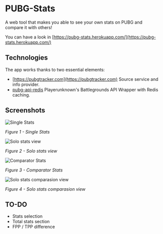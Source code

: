 # PUBG-Stats

A web tool that makes you able to see your own stats on PUBG and compare it with others!

You can have a look in [https://pubg-stats.herokuapp.com/](https://pubg-stats.herokuapp.com/)

## Technologies

The app works thanks to two essential elements:

- [https://pubgtracker.com](https://pubgtracker.com) Source service and info provider.
- [pubg-api-redis](https://github.com/javilobo8/pubg-api-redis) Playerunknown's Battlegrounds API Wrapper with Redis caching.

## Screenshots

![Single Stats](https://i.gyazo.com/6dad60adae96f324f395a049f2843d37.png)

*Figure 1 - Single Stats*

![Solo stats view](https://i.gyazo.com/d42e742e519b87333e81887e935cae68.png)

*Figure 2 - Solo stats view*

![Comparator Stats](https://i.gyazo.com/39c70309ead975aa0d478f40ff679a17.png)

*Figure 3 - Comparator Stats*

![Solo stats comparasion view](https://i.gyazo.com/f3349a581180c91a3441908663e5a3e3.png)

*Figure 4 - Solo stats comparasion view*

## TO-DO

- Stats selection
- Total stats section
- FPP / TPP difference
